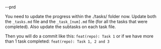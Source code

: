 <prd>--prd</prd>

You need to update the progress within the ./tasks/<prd> folder now.
Update both the `_tasks.md` file and the `_task_[num].md` file (for all the tasks that were completed). Also update the subtasks on each task file.

Then you will do a commit like this: `feat(repo): Task 1` or if we have more than 1 task completed: `feat(repo): Task 1, 2 and 3`
